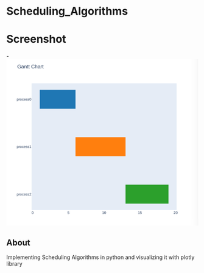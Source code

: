 # Scheduling_Algorithms

# Screenshot
-![Alt text](images/gantt.png "visualization screenshot")
## About <a name = "about"></a>

Implementing Scheduling Algorithms in python and visualizing it with plotly library





